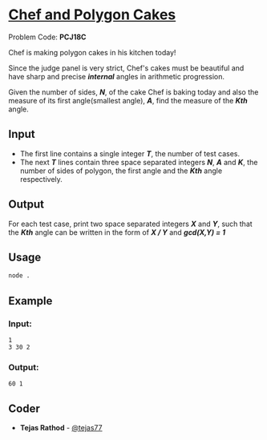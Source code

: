 
# [Chef and Polygon Cakes](https://www.codechef.com/problems/PCJ18C)
Problem Code: **PCJ18C**

Chef is making polygon cakes in his kitchen today!

Since the judge panel is very strict, Chef's cakes must be beautiful and have sharp and precise **_internal_** angles in arithmetic progression.

Given the number of sides, **_N_**, of the cake Chef is baking today and also the measure of its first angle(smallest angle), **_A_**, find the measure of the **_Kth_** angle.

## Input

- The first line contains a single integer **_T_**, the number of test cases.
- The next **_T_** lines contain three space separated integers **_N_**, **_A_** and **_K_**, the number of sides of polygon, the first angle and the **_Kth_** angle respectively.

## Output

For each test case, print two space separated integers **_X_** and **_Y_**, such that the **_Kth_** angle can be written in the form of **_X / Y_** and **_gcd(X,Y) = 1_**

## Usage
```sh
node .
```
## Example
### Input:
```
1
3 30 2
```
### Output:
```
60 1
```

## Coder

* **Tejas Rathod** - [@tejas77](https://github.com/tejas77)
